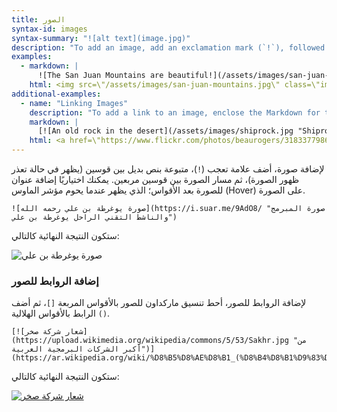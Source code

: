 ```yaml
---
title: الصور
syntax-id: images
syntax-summary: "![alt text](image.jpg)"
description: "To add an image, add an exclamation mark (`!`), followed by alt text in brackets, and the path or URL to the image asset in parentheses. You can optionally add a title after the URL in the parentheses."
examples:
  - markdown: |
      ![The San Juan Mountains are beautiful!](/assets/images/san-juan-mountains.jpg "San Juan Mountains")
    html: <img src=\"/assets/images/san-juan-mountains.jpg\" class=\"img-responsive\" alt=\"The San Juan Mountains are beautiful!\" title=\"San Juan Mountains\">
additional-examples:
  - name: "Linking Images"
    description: "To add a link to an image, enclose the Markdown for the image in brackets, and then add the link in parentheses."
    markdown: |
      [![An old rock in the desert](/assets/images/shiprock.jpg "Shiprock, New Mexico by Beau Rogers")](https://www.flickr.com/photos/beaurogers/31833779864/in/photolist-Qv3rFw-34mt9F-a9Cmfy-5Ha3Zi-9msKdv-o3hgjr-hWpUte-4WMsJ1-KUQ8N-deshUb-vssBD-6CQci6-8AFCiD-zsJWT-nNfsgB-dPDwZJ-bn9JGn-5HtSXY-6CUhAL-a4UTXB-ugPum-KUPSo-fBLNm-6CUmpy-4WMsc9-8a7D3T-83KJev-6CQ2bK-nNusHJ-a78rQH-nw3NvT-7aq2qf-8wwBso-3nNceh-ugSKP-4mh4kh-bbeeqH-a7biME-q3PtTf-brFpgb-cg38zw-bXMZc-nJPELD-f58Lmo-bXMYG-bz8AAi-bxNtNT-bXMYi-bXMY6-bXMYv)
    html: <a href=\"https://www.flickr.com/photos/beaurogers/31833779864/in/photolist-Qv3rFw-34mt9F-a9Cmfy-5Ha3Zi-9msKdv-o3hgjr-hWpUte-4WMsJ1-KUQ8N-deshUb-vssBD-6CQci6-8AFCiD-zsJWT-nNfsgB-dPDwZJ-bn9JGn-5HtSXY-6CUhAL-a4UTXB-ugPum-KUPSo-fBLNm-6CUmpy-4WMsc9-8a7D3T-83KJev-6CQ2bK-nNusHJ-a78rQH-nw3NvT-7aq2qf-8wwBso-3nNceh-ugSKP-4mh4kh-bbeeqH-a7biME-q3PtTf-brFpgb-cg38zw-bXMZc-nJPELD-f58Lmo-bXMYG-bz8AAi-bxNtNT-bXMYi-bXMY6-bXMYv\"><img src=\"/assets/images/shiprock.jpg\" alt=\"An old rock in the desert\" title=\"Shiprock, New Mexico by Beau Rogers\"></a>
---
```


لإضافة صورة، أضف علامة تعجب (`!`)، متبوعة بنص بديل بين قوسين (يظهر في حالة تعذر ظهور الصورة)، ثم مسار الصورة بين قوسين مربعين. يمكنك اختياريًا إضافة عنوان للصورة بعد الأقواس؛ الذي يظهر عندما يحوم مؤشر الماوس (Hover) على الصورة.

```
![صورة يوغرطة بن علي رحمه الله](https://i.suar.me/9AdO8/ "صورة المبرمج والناشط التقني الراحل يوغرطة بن علي")
```

ستكون النتيجة النهائية كالتالي:

![صورة يوغرطة بن علي](https://i.suar.me/9AdO8/ "صورة المبرمج والناشط التقني الراحل يوغرطة بن علي")

### إضافة الروابط للصور

لإضافة الروابط للصور، أحط تنسيق ماركداون للصور بالأقواس المربعة `[]`، ثم أضف الرابط بالأقواس الهلالية `()`.

```
[![شعار شركة صخر](https://upload.wikimedia.org/wikipedia/commons/5/53/Sakhr.jpg "من أكبر الشركات البرمجية العربية")](https://ar.wikipedia.org/wiki/%D8%B5%D8%AE%D8%B1_(%D8%B4%D8%B1%D9%83%D8%A9))
```

ستكون النتيجة النهائية كالتالي:

[![شعار شركة صخر](https://upload.wikimedia.org/wikipedia/commons/5/53/Sakhr.jpg "من أكبر الشركات البرمجية العربية")](<https://ar.wikipedia.org/wiki/%D8%B5%D8%AE%D8%B1_(%D8%B4%D8%B1%D9%83%D8%A9)>)
